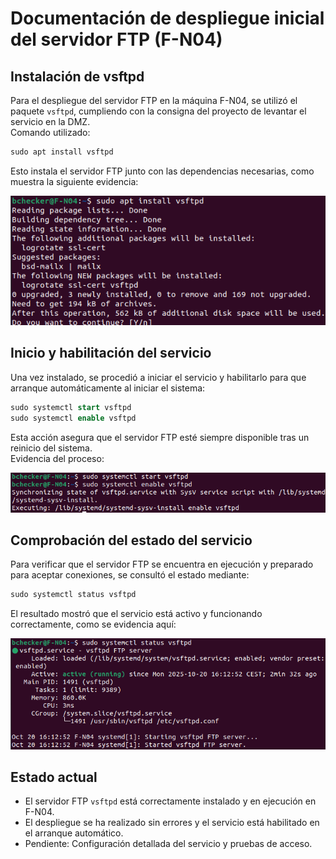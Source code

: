 # Documentación de despliegue inicial del servidor FTP (F-N04)

## Instalación de vsftpd

Para el despliegue del servidor FTP en la máquina F-N04, se utilizó el paquete `vsftpd`, cumpliendo con la consigna del proyecto de levantar el servicio en la DMZ.  
Comando utilizado: 
```sql
sudo apt install vsftpd
```

Esto instala el servidor FTP junto con las dependencias necesarias, como muestra la siguiente evidencia:

![Instalación vsftpd](../media/cano_instalacionFTP.png)

## Inicio y habilitación del servicio

Una vez instalado, se procedió a iniciar el servicio y habilitarlo para que arranque automáticamente al iniciar el sistema: 
```sql
sudo systemctl start vsftpd
sudo systemctl enable vsftpd
```
Esta acción asegura que el servidor FTP esté siempre disponible tras un reinicio del sistema.  
Evidencia del proceso:

![Inicio y enable de vsftpd](../media/cano_correrFTP.png)

## Comprobación del estado del servicio

Para verificar que el servidor FTP se encuentra en ejecución y preparado para aceptar conexiones, se consultó el estado mediante: 
```sql
sudo systemctl status vsftpd
```

El resultado mostró que el servicio está activo y funcionando correctamente, como se evidencia aquí:

![Estado vsftpd activo](../media/cano_statusFTP.png)

## Estado actual

- El servidor FTP `vsftpd` está correctamente instalado y en ejecución en F-N04.
- El despliegue se ha realizado sin errores y el servicio está habilitado en el arranque automático.
- Pendiente: Configuración detallada del servicio y pruebas de acceso.



